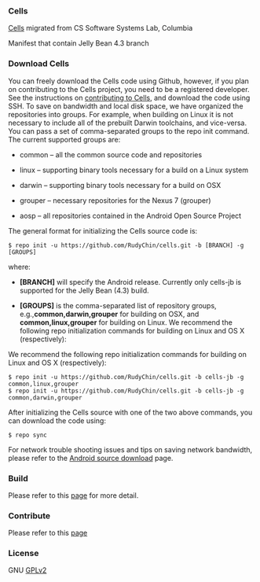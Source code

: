 ### Cells
[Cells](http://systems.cs.columbia.edu/projects/cells/) migrated from CS Software Systems Lab, Columbia

Manifest that contain Jelly Bean 4.3 branch

### Download Cells
You can freely download the Cells code using Github, however, if you plan on contributing to the Cells project, you need to be a registered developer. See the instructions on [contributing to Cells](http://systems.cs.columbia.edu/projects/cells/contrib/), and download the code using SSH. To save on bandwidth and local disk space, we have organized the repositories into groups. For example, when building on Linux it is not necessary to include all of the prebuilt Darwin toolchains, and vice-versa. You can pass a set of comma-separated groups to the repo init command. The current supported groups are:


- common – all the common source code and repositories

- linux – supporting binary tools necessary for a build on a Linux system

- darwin – supporting binary tools necessary for a build on OSX

- grouper – necessary repositories for the Nexus 7 (grouper)

- aosp – all repositories contained in the Android Open Source Project

The general format for initializing the Cells source code is:

    $ repo init -u https://github.com/RudyChin/cells.git -b [BRANCH] -g [GROUPS]
where:

- **[BRANCH]** will specify the Android release. Currently only cells-jb is supported for the Jelly Bean (4.3) build.

- **[GROUPS]** is the comma-separated list of repository groups, e.g.,**common,darwin,grouper** for building on OSX, and **common,linux,grouper** for building on Linux.
We recommend the following repo initialization commands for building on Linux and OS X (respectively):

We recommend the following repo initialization commands for building on Linux and OS X (respectively):


    $ repo init -u https://github.com/RudyChin/cells.git -b cells-jb -g common,linux,grouper
    $ repo init -u https://github.com/RudyChin/cells.git -b cells-jb -g common,darwin,grouper
After initializing the Cells source with one of the two above commands, you can download the code using:


    $ repo sync

For network trouble shooting issues and tips on saving network bandwidth, please refer to the [Android source download](http://source.android.com/source/downloading.html) page.

### Build
Please refer to this [page](http://systems.cs.columbia.edu/projects/cells/build/) for more detail.

### Contribute
Please refer to this [page](http://systems.cs.columbia.edu/projects/cells/contrib/)

### License
GNU [GPLv2](http://www.gnu.org/licenses/gpl-2.0.html)
